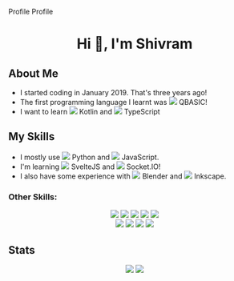 Profile
Profile
<h1 align="center">Hi 👋, I'm Shivram </h1>

## About Me
 - I started coding in January 2019. That's three years ago!
 - The first programming language I learnt was ![][qbasic] QBASIC!
 - I want to learn ![][kotlin] Kotlin and ![][typescript] TypeScript

## My Skills
 - I mostly use ![][python] Python and ![][javascript] JavaScript.
 - I'm learning ![][svelte] SvelteJS and ![][sio] Socket<span>.IO</span>!
 - I also have some experience with ![][blender] Blender and ![][inkscape] Inkscape.

### Other Skills:
<p align="center">
<img src="https://img.shields.io/badge/html5-%23E34F26.svg?style=for-the-badge&logo=html5&logoColor=white">
<img src="https://img.shields.io/badge/SASS-hotpink.svg?style=for-the-badge&logo=SASS&logoColor=white">
<img src="https://img.shields.io/badge/css3-%231572B6.svg?style=for-the-badge&logo=css3&logoColor=white">
<img src="https://img.shields.io/badge/c-%2300599C.svg?style=for-the-badge&logo=c&logoColor=white">
<img src="https://img.shields.io/badge/git-%23F05033.svg?style=for-the-badge&logo=git&logoColor=white">
<br>
<img src="https://img.shields.io/badge/github-%23121011.svg?style=for-the-badge&logo=github&logoColor=white">
<img src="https://img.shields.io/badge/Repl.it-%230D101E.svg?style=for-the-badge&logo=replit&logoColor=white">
<img src="https://img.shields.io/badge/Windows-0078D6?style=for-the-badge&logo=windows&logoColor=white">
<img src="https://img.shields.io/badge/Visual%20Studio%20Code-0078d7.svg?style=for-the-badge&logo=visual-studio-code&logoColor=white">
</p>


## Stats
<p align="center">
<img src="https://github-readme-stats.vercel.app/api/top-langs/?username=shivrm&theme=cobalt2&hide=html&layout=compact&bg_color=88888810&border_radius=9&hide_border=true">
<img src="https://github-readme-stats.vercel.app/api?username=shivrm&theme=cobalt2&include_all_commits=tru&count_private=true&bg_color=88888810&border_radius=9&show_icons=true&hide_border=true">
</p>



[qbasic]: https://upload.wikimedia.org/wikipedia/commons/thumb/f/f5/QB64-1-4-logo-hd-transparency.svg/16px-QB64-1-4-logo-hd-transparency.svg.png
[kotlin]: https://upload.wikimedia.org/wikipedia/commons/thumb/7/74/Kotlin_Icon.png/16px-Kotlin_Icon.png
[typescript]: https://upload.wikimedia.org/wikipedia/commons/thumb/4/4c/Typescript_logo_2020.svg/16px-Typescript_logo_2020.svg.png
[python]: https://upload.wikimedia.org/wikipedia/commons/thumb/c/c3/Python-logo-notext.svg/16px-Python-logo-notext.svg.png
[javascript]: https://upload.wikimedia.org/wikipedia/commons/thumb/6/6a/JavaScript-logo.png/16px-JavaScript-logo.png
[svelte]: https://upload.wikimedia.org/wikipedia/commons/thumb/1/1b/Svelte_Logo.svg/16px-Svelte_Logo.svg.png
[sio]: https://upload.wikimedia.org/wikipedia/commons/thumb/9/96/Socket-io.svg/16px-Socket-io.svg.png
[blender]: https://upload.wikimedia.org/wikipedia/commons/thumb/0/0c/Blender_logo_no_text.svg/16px-Blender_logo_no_text.svg.png
[inkscape]: https://upload.wikimedia.org/wikipedia/commons/thumb/0/0d/Inkscape_Logo.svg/16px-Inkscape_Logo.svg.png

